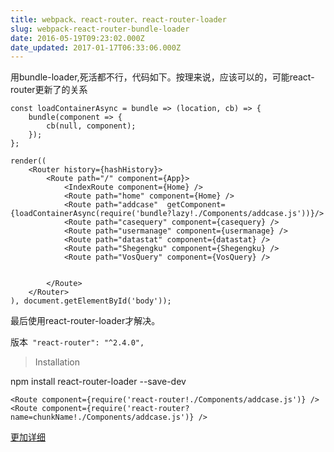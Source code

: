 ```yaml
---
title: webpack、react-router、react-router-loader
slug: webpack-react-router-bundle-loader
date: 2016-05-19T09:23:02.000Z
date_updated: 2017-01-17T06:33:06.000Z
---
```


用bundle-loader,死活都不行，代码如下。按理来说，应该可以的，可能react-router更新了的关系

    const loadContainerAsync = bundle => (location, cb) => {  
        bundle(component => {
            cb(null, component);
        });
    };
    
    render((  
        <Router history={hashHistory}>
            <Route path="/" component={App}>
                <IndexRoute component={Home} />
                <Route path="home" component={Home} />
                <Route path="addcase"  getComponent={loadContainerAsync(require('bundle?lazy!./Components/addcase.js'))}/>
                <Route path="casequery" component={casequery} />
                <Route path="usermanage" component={usermanage} />
                <Route path="datastat" component={datastat} />
                <Route path="Shegengku" component={Shegengku} />
                <Route path="VosQuery" component={VosQuery} />
    
    
            </Route>
        </Router>
    ), document.getElementById('body'));
    

最后使用react-router-loader才解决。

版本` "react-router": "^2.4.0",`

> Installation

npm install react-router-loader --save-dev

    <Route component={require('react-router!./Components/addcase.js')} />
    <Route component={require('react-router?name=chunkName!./Components/addcase.js')} />
    

[更加详细](https://www.npmjs.com/package/react-router-loader)
